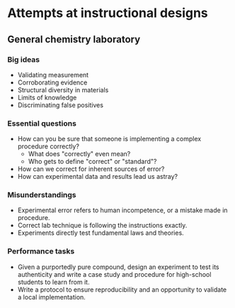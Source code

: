 # Attempts at instructional designs

## General chemistry laboratory

### Big ideas

- Validating measurement
- Corroborating evidence
- Structural diversity in materials
- Limits of knowledge
- Discriminating false positives

### Essential questions

- How can you be sure that someone is implementing a complex procedure correctly?
    - What does "correctly" even mean?
    - Who gets to define "correct" or "standard"?
- How can we correct for inherent sources of error?
- How can experimental data and results lead us astray?

### Misunderstandings

- Experimental error refers to human incompetence, or a mistake made in procedure.
- Correct lab technique is following the instructions exactly.
- Experiments directly test fundamental laws and theories.


### Performance tasks

- Given a purportedly pure compound, design an experiment to test its authenticity and write a case study and procedure for high-school students to learn from it.
- Write a protocol to ensure reproducibility and an opportunity to validate a local implementation.
